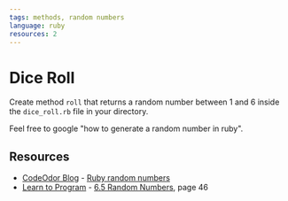 ```yaml
---
tags: methods, random numbers
language: ruby
resources: 2
---
```


# Dice Roll

Create method `roll` that returns a random number between 1 and 6 inside the `dice_roll.rb` file in your directory.

Feel free to google "how to generate a random number in ruby".

## Resources
* [CodeOdor Blog](http://www.codeodor.com/) - [Ruby random numbers](http://www.codeodor.com/index.cfm/2007/3/25/Ruby-random-numbers/1042)
* [Learn to Program](http://books.flatironschool.com/books/43?page=46) - [6.5 Random Numbers](http://books.flatironschool.com/books/43?page=46), page 46

